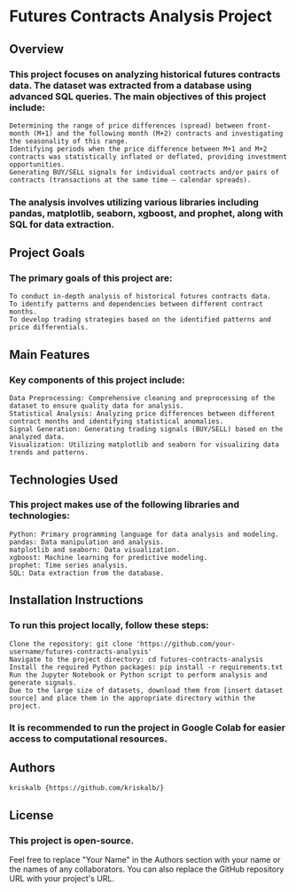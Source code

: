 # Futures Contracts Analysis Project
## Overview

### This project focuses on analyzing historical futures contracts data. The dataset was extracted from a database using advanced SQL queries. The main objectives of this project include:

    Determining the range of price differences (spread) between front-month (M+1) and the following month (M+2) contracts and investigating the seasonality of this range.
    Identifying periods when the price difference between M+1 and M+2 contracts was statistically inflated or deflated, providing investment opportunities.
    Generating BUY/SELL signals for individual contracts and/or pairs of contracts (transactions at the same time – calendar spreads).

### The analysis involves utilizing various libraries including pandas, matplotlib, seaborn, xgboost, and prophet, along with SQL for data extraction.
## Project Goals

### The primary goals of this project are:

    To conduct in-depth analysis of historical futures contracts data.
    To identify patterns and dependencies between different contract months.
    To develop trading strategies based on the identified patterns and price differentials.

## Main Features

### Key components of this project include:

    Data Preprocessing: Comprehensive cleaning and preprocessing of the dataset to ensure quality data for analysis.
    Statistical Analysis: Analyzing price differences between different contract months and identifying statistical anomalies.
    Signal Generation: Generating trading signals (BUY/SELL) based on the analyzed data.
    Visualization: Utilizing matplotlib and seaborn for visualizing data trends and patterns.

## Technologies Used

### This project makes use of the following libraries and technologies:

    Python: Primary programming language for data analysis and modeling.
    pandas: Data manipulation and analysis.
    matplotlib and seaborn: Data visualization.
    xgboost: Machine learning for predictive modeling.
    prophet: Time series analysis.
    SQL: Data extraction from the database.

## Installation Instructions

### To run this project locally, follow these steps:

    Clone the repository: git clone 'https://github.com/your-username/futures-contracts-analysis'
    Navigate to the project directory: cd futures-contracts-analysis
    Install the required Python packages: pip install -r requirements.txt
    Run the Jupyter Notebook or Python script to perform analysis and generate signals.
    Due to the large size of datasets, download them from [insert dataset source] and place them in the appropriate directory within the project.

### It is recommended to run the project in Google Colab for easier access to computational resources.
## Authors

    kriskalb {https://github.com/kriskalb/}

## License

### This project is open-source.

Feel free to replace "Your Name" in the Authors section with your name or the names of any collaborators. You can also replace the GitHub repository URL with your project's URL.
